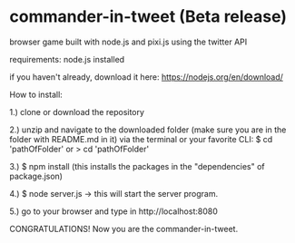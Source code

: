 # commander-in-tweet (Beta release)
browser game built with node.js and pixi.js using the twitter API

requirements: node.js installed   

if you haven't already, download it here: https://nodejs.org/en/download/  
  
  
How to install:  
  
1.) clone or download the repository  
  
2.) unzip and navigate to the downloaded folder (make sure you are in the folder with README.md in it) via the terminal or your favorite CLI: $ cd 'pathOfFolder'  or  > cd 'pathOfFolder'  
  
3.) $ npm install  (this installs the packages in the "dependencies" of package.json)  
  
4.) $ node server.js -> this will start the server program.  
  
5.) go to your browser and type in http://localhost:8080  
  
CONGRATULATIONS! Now you are the commander-in-tweet.

